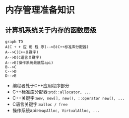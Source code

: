# 内存管理准备知识

## 计算机系统关于内存的函数层级

```mermaid
graph TD
A(C + + 应 用 程 序)-->B(C++标准库分配器)
A-->C(C++关键字)
A-->D(C语言关键字)
A-->E(操作系统最底层api)
B-->C
C-->D
D-->E
```

- 编程者处于C++应用程序部分
- C++标准库分配器:`std::allocator, ...`
- C++关键字:`new, new[], new(), ::operator new(), ...`
- C语言关键字:`malloc / free`
- 操作系统api:`HeapAlloc, VirtualAlloc, ...`

